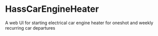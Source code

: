 # HassCarEngineHeater
A web UI for starting electrical car engine heater for oneshot and weekly recurring car departures
